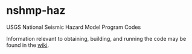 nshmp-haz
=========

USGS National Seismic Hazard Model Program Codes

Information relevant to obtaining, building, and running the code may be found in the [wiki](https://github.com/usgs/nshmp-haz/wiki/).
